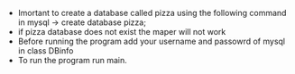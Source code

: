  * Imortant to create a database called pizza using the following command in mysql -> create database pizza;
 * if pizza database does not exist the maper will not work
 * Before running the program add your username and passowrd of mysql in class DBinfo
 * To run the program run main.

